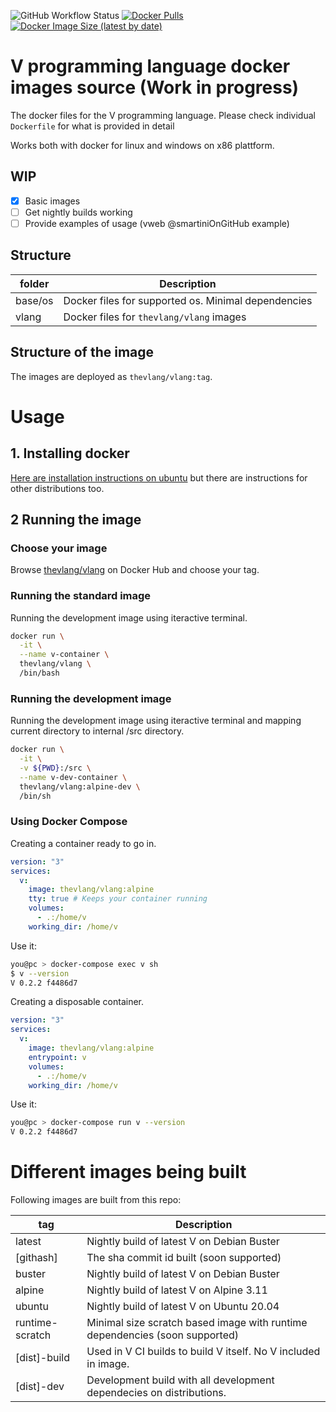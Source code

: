 ![GitHub Workflow Status](https://img.shields.io/github/workflow/status/vlang/docker/Deploy%20nightly%20build%20to%20Dockerhub) 
[![Docker Pulls](https://img.shields.io/docker/pulls/thevlang/vlang)](https://hub.docker.com/r/thevlang/vlang)
[![Docker Image Size (latest by date)](https://img.shields.io/docker/image-size/thevlang/vlang)](https://hub.docker.com/r/thevlang/vlang/tags?page=1&ordering=last_updated)

# V programming language docker images source (Work in progress)
The docker files for the V programming language. Please check individual `Dockerfile` for what is provided in detail

Works both with docker for linux and windows on x86 plattform.

## WIP

- [x] Basic images 
- [ ] Get nightly builds working
- [ ] Provide examples of usage (vweb @smartiniOnGitHub example)

## Structure

| folder          | Description                                         |
| --------------- | --------------------------------------------------- |
| base/os         | Docker files for supported os. Minimal dependencies |
| vlang           | Docker files for `thevlang/vlang` images            |

## Structure of the image

The images are deployed as `thevlang/vlang:tag`. 

# Usage

## 1. Installing docker

[Here are installation instructions on ubuntu](https://docs.docker.com/engine/install/ubuntu/) but there are instructions for other distributions too.

## 2 Running the image

### Choose your image

Browse [thevlang/vlang](https://hub.docker.com/r/thevlang/vlang/tags?page=1&ordering=last_updated) on Docker Hub and choose your tag.

### Running the standard image

Running the development image using iteractive terminal.

```bash
docker run \
  -it \
  --name v-container \
  thevlang/vlang \
  /bin/bash
```

### Running the development image

Running the development image using iteractive terminal and mapping current directory to internal /src directory.
```bash
docker run \
  -it \
  -v ${PWD}:/src \
  --name v-dev-container \
  thevlang/vlang:alpine-dev \
  /bin/sh
```

### Using Docker Compose

Creating a container ready to go in.

```yml
version: "3"
services:
  v:
    image: thevlang/vlang:alpine
    tty: true # Keeps your container running
    volumes:
      - .:/home/v
    working_dir: /home/v
```

Use it:

```bash
you@pc > docker-compose exec v sh
$ v --version
V 0.2.2 f4486d7
```

Creating a disposable container.

```yml
version: "3"
services:
  v:
    image: thevlang/vlang:alpine
    entrypoint: v
    volumes:
      - .:/home/v
    working_dir: /home/v
```

Use it:

```bash
you@pc > docker-compose run v --version
V 0.2.2 f4486d7
```

# Different images being built

Following images are built from this repo:

| tag             |       Description |
| --------------- | ----------------- |
| latest          | Nightly build of latest V on Debian Buster|
| \[githash\]     | The sha commit id built (soon supported)|
| buster          | Nightly build of latest V on Debian Buster|
| alpine          | Nightly build of latest V on Alpine 3.11 |
| ubuntu          | Nightly build of latest V on Ubuntu 20.04|
| runtime-scratch | Minimal size scratch based image with runtime dependencies (soon supported)|
| \[dist\]-build  | Used in V CI builds to build V itself. No V included in image.|
| \[dist\]-dev  | Development build with all development dependecies on distributions.|

